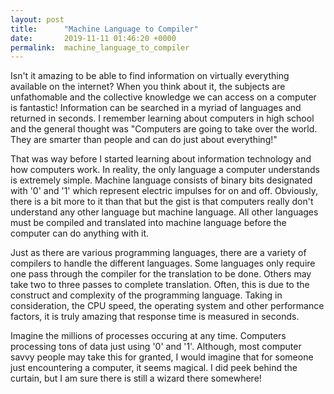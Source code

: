 ```yaml
---
layout: post
title:      "Machine Language to Compiler"
date:       2019-11-11 01:46:20 +0000
permalink:  machine_language_to_compiler
---
```



Isn't it amazing to be able to find information on virtually everything available on the internet? When you think about it, the subjects are unfathomable and the collective knowledge we can access on a computer is fantastic! Information can be searched in a myriad of languages and returned in seconds. I remember learning about computers in high school and the general thought was "Computers are going to take over the world. They are smarter than people and can do just about everything!"

That was way before I started learning about information technology and how computers work. In reality, the only language a computer understands is extremely simple. Machine language consists of binary bits designated with 
'0' and '1' which represent electric impulses for on and off. Obviously, there is a bit more to it than that but the gist is that computers really don't understand any other language but machine language. All other languages must be compiled and translated into machine language before the computer can do anything with it.

Just as there are various programming languages, there are a variety of compilers to handle the different languages. Some languages only require one pass through the compiler for the translation to be done. Others may take two to three passes to complete translation. Often, this is due to the construct and complexity of the programming language. Taking in consideration, the CPU speed, the operating system and other performance factors, it is truly amazing that response time is measured in seconds. 

Imagine the millions of processes occuring at any time. Computers processing tons of data just using '0' and '1'. Although, most computer savvy people may take this for granted, I would imagine that for someone just encountering a computer, it seems magical.  I did peek behind the curtain,  but  I am sure there is still a wizard there somewhere!

